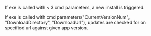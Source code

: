 If exe is called with < 3 cmd parameters, a new install is triggered.

If exe is called with cmd parameters("CurrentVersionNum", "DownloadDirectory", "DownloadUrl"), updates are checked for on specified url 
against given app version.


